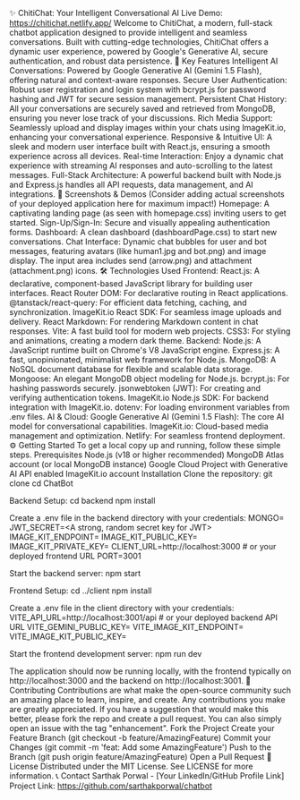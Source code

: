 ✨ ChitiChat: Your Intelligent Conversational AI
Live Demo: https://chitichat.netlify.app/
Welcome to ChitiChat, a modern, full-stack chatbot application designed to provide intelligent and seamless conversations. Built with cutting-edge technologies, ChitiChat offers a dynamic user experience, powered by Google's Generative AI, secure authentication, and robust data persistence.
🚀 Key Features
Intelligent AI Conversations: Powered by Google Generative AI (Gemini 1.5 Flash), offering natural and context-aware responses.
Secure User Authentication: Robust user registration and login system with bcrypt.js for password hashing and JWT for secure session management.
Persistent Chat History: All your conversations are securely saved and retrieved from MongoDB, ensuring you never lose track of your discussions.
Rich Media Support: Seamlessly upload and display images within your chats using ImageKit.io, enhancing your conversational experience.
Responsive & Intuitive UI: A sleek and modern user interface built with React.js, ensuring a smooth experience across all devices.
Real-time Interaction: Enjoy a dynamic chat experience with streaming AI responses and auto-scrolling to the latest messages.
Full-Stack Architecture: A powerful backend built with Node.js and Express.js handles all API requests, data management, and AI integrations.
📸 Screenshots & Demos
(Consider adding actual screenshots of your deployed application here for maximum impact!)
Homepage: A captivating landing page (as seen with homepage.css) inviting users to get started.
Sign-Up/Sign-In: Secure and visually appealing authentication forms.
Dashboard: A clean dashboard (dashboardPage.css) to start new conversations.
Chat Interface: Dynamic chat bubbles for user and bot messages, featuring avatars (like human1.jpg and bot.png) and image display. The input area includes send (arrow.png) and attachment (attachment.png) icons.
🛠️ Technologies Used
Frontend:
React.js: A declarative, component-based JavaScript library for building user interfaces.
React Router DOM: For declarative routing in React applications.
@tanstack/react-query: For efficient data fetching, caching, and synchronization.
ImageKit.io React SDK: For seamless image uploads and delivery.
React Markdown: For rendering Markdown content in chat responses.
Vite: A fast build tool for modern web projects.
CSS3: For styling and animations, creating a modern dark theme.
Backend:
Node.js: A JavaScript runtime built on Chrome's V8 JavaScript engine.
Express.js: A fast, unopinionated, minimalist web framework for Node.js.
MongoDB: A NoSQL document database for flexible and scalable data storage.
Mongoose: An elegant MongoDB object modeling for Node.js.
bcrypt.js: For hashing passwords securely.
jsonwebtoken (JWT): For creating and verifying authentication tokens.
ImageKit.io Node.js SDK: For backend integration with ImageKit.io.
dotenv: For loading environment variables from .env files.
AI & Cloud:
Google Generative AI (Gemini 1.5 Flash): The core AI model for conversational capabilities.
ImageKit.io: Cloud-based media management and optimization.
Netlify: For seamless frontend deployment.
⚙️ Getting Started
To get a local copy up and running, follow these simple steps.
Prerequisites
Node.js (v18 or higher recommended)
MongoDB Atlas account (or local MongoDB instance)
Google Cloud Project with Generative AI API enabled
ImageKit.io account
Installation
Clone the repository:
git clone <your-repo-link>
cd ChatBot


Backend Setup:
cd backend
npm install

Create a .env file in the backend directory with your credentials:
MONGO=<Your MongoDB Connection String>
JWT_SECRET=<A strong, random secret key for JWT>
IMAGE_KIT_ENDPOINT=<Your ImageKit URL Endpoint>
IMAGE_KIT_PUBLIC_KEY=<Your ImageKit Public Key>
IMAGE_KIT_PRIVATE_KEY=<Your ImageKit Private Key>
CLIENT_URL=http://localhost:3000 # or your deployed frontend URL
PORT=3001

Start the backend server:
npm start


Frontend Setup:
cd ../client
npm install

Create a .env file in the client directory with your credentials:
VITE_API_URL=http://localhost:3001/api # or your deployed backend API URL
VITE_GEMINI_PUBLIC_KEY=<Your Google Gemini API Key>
VITE_IMAGE_KIT_ENDPOINT=<Your ImageKit URL Endpoint>
VITE_IMAGE_KIT_PUBLIC_KEY=<Your ImageKit Public Key>

Start the frontend development server:
npm run dev


The application should now be running locally, with the frontend typically on http://localhost:3000 and the backend on http://localhost:3001.
🤝 Contributing
Contributions are what make the open-source community such an amazing place to learn, inspire, and create. Any contributions you make are greatly appreciated.
If you have a suggestion that would make this better, please fork the repo and create a pull request. You can also simply open an issue with the tag "enhancement".
Fork the Project
Create your Feature Branch (git checkout -b feature/AmazingFeature)
Commit your Changes (git commit -m 'feat: Add some AmazingFeature')
Push to the Branch (git push origin feature/AmazingFeature)
Open a Pull Request
📄 License
Distributed under the MIT License. See LICENSE for more information.
📞 Contact
Sarthak Porwal - [Your LinkedIn/GitHub Profile Link]
Project Link: https://github.com/sarthakporwal/chatbot
